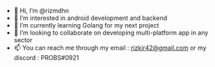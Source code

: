 - 👋 Hi, I’m @rizmdhn
- 👀 I’m interested in android development and backend
- 🌱 I’m currently learning Golang for my next project
- 💞️ I’m looking to collaborate on developing multi-platform app in any sector
- 📫 You can reach me through my email : rizkir42@gmail.com or my discord : PROBS#0921

<!---
rizmdhn/rizmdhn is a ✨ special ✨ repository because its `README.md` (this file) appears on your GitHub profile.
You can click the Preview link to take a look at your changes.
--->
